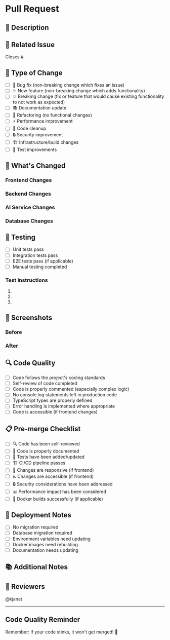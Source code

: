 # Pull Request

## 📝 Description

<!-- Briefly describe what this PR does -->

## 🔗 Related Issue

<!-- Link to the issue this PR addresses -->

Closes #<!-- issue number -->

## 🧪 Type of Change

<!-- Mark the relevant option with an [x] -->

- [ ] 🐛 Bug fix (non-breaking change which fixes an issue)
- [ ] ✨ New feature (non-breaking change which adds functionality)
- [ ] 💥 Breaking change (fix or feature that would cause existing functionality to not work as expected)
- [ ] 📚 Documentation update
- [ ] 🔧 Refactoring (no functional changes)
- [ ] ⚡ Performance improvement
- [ ] 🧹 Code cleanup
- [ ] 🔒 Security improvement
- [ ] 🏗️ Infrastructure/build changes
- [ ] 🧪 Test improvements

## 🚀 What's Changed

<!-- Describe the changes in detail -->

### Frontend Changes

<!-- If applicable, describe frontend changes -->

### Backend Changes

<!-- If applicable, describe backend changes -->

### AI Service Changes

<!-- If applicable, describe AI service changes -->

### Database Changes

<!-- If applicable, describe database schema changes -->

## 🧪 Testing

<!-- Describe the tests you ran and how to reproduce them -->

- [ ] Unit tests pass
- [ ] Integration tests pass
- [ ] E2E tests pass (if applicable)
- [ ] Manual testing completed

### Test Instructions

<!-- Provide step-by-step instructions for testing this PR -->

1.
2.
3.

## 📸 Screenshots

<!-- If your changes affect the UI, please include screenshots -->

### Before

<!-- Screenshot of UI before changes -->

### After

<!-- Screenshot of UI after changes -->

## 🔍 Code Quality

<!-- Confirm code quality checks -->

- [ ] Code follows the project's coding standards
- [ ] Self-review of code completed
- [ ] Code is properly commented (especially complex logic)
- [ ] No console.log statements left in production code
- [ ] TypeScript types are properly defined
- [ ] Error handling is implemented where appropriate
- [ ] Code is accessible (if frontend changes)

## 📋 Pre-merge Checklist

<!-- Ensure all items are checked before requesting review -->

- [ ] 🔍 Code has been self-reviewed
- [ ] 📝 Code is properly documented
- [ ] 🧪 Tests have been added/updated
- [ ] 🏗️ CI/CD pipeline passes
- [ ] 📱 Changes are responsive (if frontend)
- [ ] ♿ Changes are accessible (if frontend)
- [ ] 🔒 Security considerations have been addressed
- [ ] 📊 Performance impact has been considered
- [ ] 🐳 Docker builds successfully (if applicable)

## 🎯 Deployment Notes

<!-- Any special considerations for deployment -->

- [ ] No migration required
- [ ] Database migration required
- [ ] Environment variables need updating
- [ ] Docker images need rebuilding
- [ ] Documentation needs updating

## 📚 Additional Notes

<!-- Any additional information reviewers should know -->

## 🙏 Reviewers

<!-- Tag specific reviewers if needed -->

@kjanat

---

## Code Quality Reminder

Remember: If your code stinks, it won't get merged! 💩
